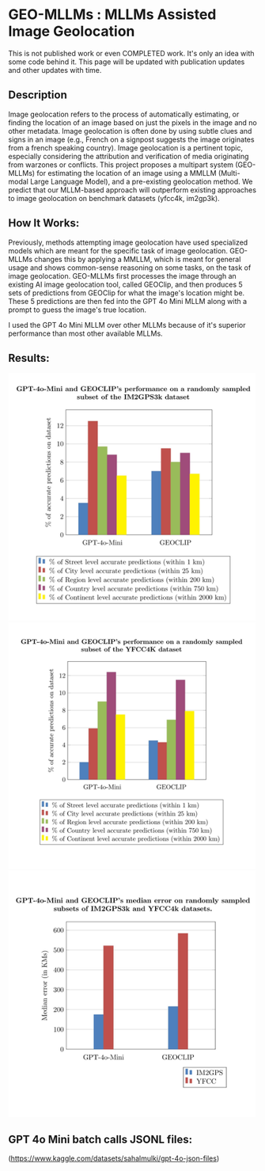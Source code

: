 # GEO-MLLMs : MLLMs Assisted Image Geolocation

This is not published work or even COMPLETED work. It's only an idea with some code behind it. This page will be updated with publication updates and other updates with time.

##  Description

Image geolocation refers to the process of automatically estimating, or finding the location of an image based on just the pixels in the image and no other metadata. Image geolocation is often done by using subtle clues and signs in an image (e.g., French on a signpost suggests the image originates from a french speaking country). Image geolocation is a pertinent topic, especially considering the attribution and verification of media originating from warzones or conflicts. This project proposes a multipart system (GEO-MLLMs) for estimating the location of an image using a MMLLM (Multi-modal Large Language Model), and a pre-existing geolocation method. We predict that our MLLM-based approach will outperform existing approaches to image geolocation on benchmark datasets (yfcc4k, im2gp3k).

## How It Works:

Previously, methods attempting image geolocation have used specialized models which are meant for the specific task of image geolocation. GEO-MLLMs changes this by applying a MMLLM, which is meant for general usage and shows common-sense reasoning on some tasks, on the task of image geolocation. GEO-MLLMs first processes the image through an existing AI image geolocation tool, called GEOClip, and then produces 5 sets of predictions from GEOClip for what the image's location might be. These 5 predictions are then fed into the GPT 4o Mini MLLM along with a prompt to guess the image's true location.

I used the GPT 4o Mini MLLM over other MLLMs because of it's superior performance than most other available MLLMs.

## Results:

<img src="https://github.com/sahal-mulki/geo-llm/blob/main/im2gps_page-02001.jpg" width="500" />

<img src="https://github.com/sahal-mulki/geo-llm/blob/main/yfcc_page-00201.jpg" width="500" />

<img src="https://github.com/sahal-mulki/geo-llm/blob/main/median_page-0002221.jpg" width="500" />


## GPT 4o Mini batch calls JSONL files:

(https://www.kaggle.com/datasets/sahalmulki/gpt-4o-json-files)
